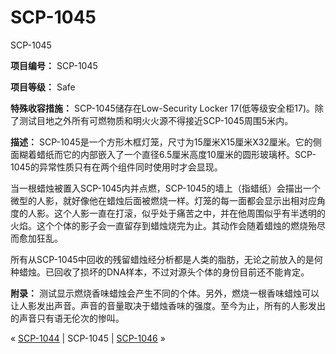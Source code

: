 # SCP-1045
                        




SCP-1045



**项目编号：** SCP-1045

**项目等级：** Safe

**特殊收容措施：** SCP-1045储存在Low-Security Locker 17(低等级安全柜17)。除了测试目地之外所有可燃物质和明火火源不得接近SCP-1045周围5米内。

**描述：** SCP-1045是一个方形木框灯笼，尺寸为15厘米X15厘米X32厘米。它的侧面糊着蜡纸而它的内部嵌入了一个直径6.5厘米高度10厘米的圆形玻璃杯。SCP-1045的异常性质只有在两个组件同时使用时才会显现。

当一根蜡烛被置入SCP-1045内并点燃，SCP-1045的墙上（指蜡纸）会描出一个微型的人影，就好像他在蜡烛后面被燃烧一样。灯笼的每一面都会显示出相对应角度的人影。这个人影一直在打滚，似乎处于痛苦之中，并在他周围似乎有半透明的火焰。这个个体的影子会一直留存到蜡烛烧完为止。其动作会随着蜡烛的燃烧殆尽而愈加狂乱。

所有从SCP-1045中回收的残留蜡烛经分析都是人类的脂肪，无论之前放入的是何种蜡烛。已回收了损坏的DNA样本，不过对源头个体的身份目前还不能肯定。

**附录：** 测试显示燃烧香味蜡烛会产生不同的个体。另外，燃烧一根香味蜡烛可以让人影发出声音。声音的音量取决于蜡烛香味的强度。至今为止，所有的人影发出的声音只有语无伦次的惨叫。



« [SCP-1044](/scp-1044) | SCP-1045 | [SCP-1046](/scp-1046) »





                    